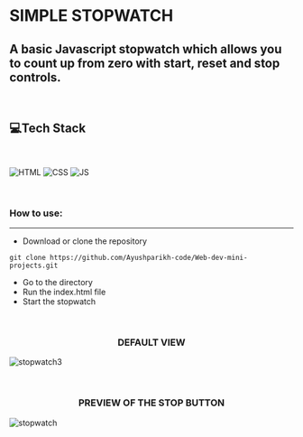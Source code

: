 # SIMPLE STOPWATCH

## A basic Javascript stopwatch which allows you to count up from zero with start, reset and stop controls. 

<br>

## 💻Tech Stack
<br>

![HTML](https://img.shields.io/badge/html5%20-%23E34F26.svg?&style=for-the-badge&logo=html5&logoColor=white)
![CSS](https://img.shields.io/badge/css3%20-%231572B6.svg?&style=for-the-badge&logo=css3&logoColor=white)
![JS](https://img.shields.io/badge/javascript%20-%23323330.svg?&style=for-the-badge&logo=javascript&logoColor=%23F7DF1E)

<br>

### How to use:

---

- Download or clone the repository

```
git clone https://github.com/Ayushparikh-code/Web-dev-mini-projects.git
```

- Go to the directory
- Run the index.html file
- Start the stopwatch

<br>

<h3 align="center">DEFAULT VIEW</h3>

![stopwatch3](https://user-images.githubusercontent.com/56999749/124381007-da1aba80-dcdd-11eb-8b0a-630090aa9ac8.JPG)

<br>

<h3 align="center">PREVIEW OF THE STOP BUTTON</h3>

![stopwatch](https://user-images.githubusercontent.com/56999749/124381017-eb63c700-dcdd-11eb-9a40-182a13060c8e.JPG)

